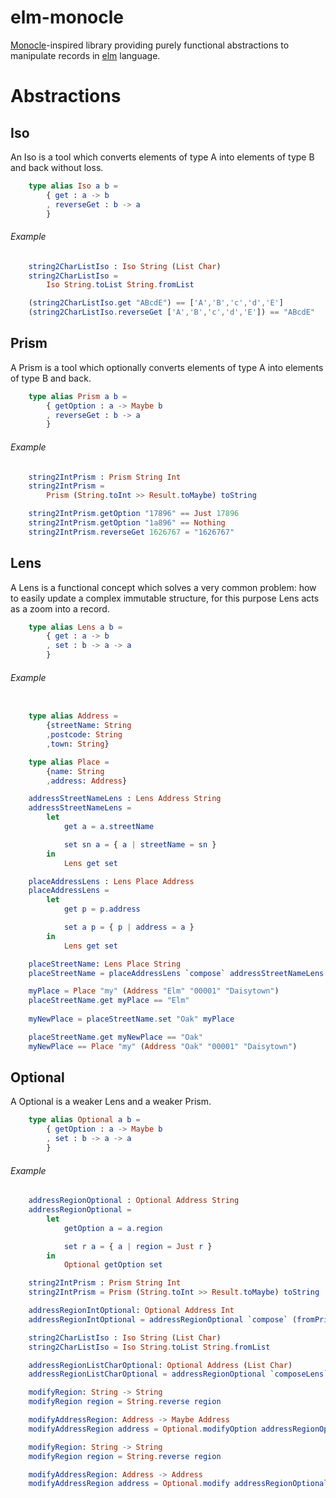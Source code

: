 

elm-monocle
===========

[Monocle](http://julien-truffaut.github.io/Monocle/)-inspired library providing purely functional abstractions to manipulate records in [elm](http://www.elm-lang.org/) language.

# Abstractions

## Iso

An Iso is a tool which converts elements of type A into elements of type B and back without loss.

```elm
    type alias Iso a b =
        { get : a -> b
        , reverseGet : b -> a
        }
```

###### Example

```elm
    string2CharListIso : Iso String (List Char)
    string2CharListIso =
        Iso String.toList String.fromList

    (string2CharListIso.get "ABcdE") == ['A','B','c','d','E']
    (string2CharListIso.reverseGet ['A','B','c','d','E']) == "ABcdE"
```

## Prism

A Prism is a tool which optionally converts elements of type A into elements of type B and back.

```elm
    type alias Prism a b =
        { getOption : a -> Maybe b
        , reverseGet : b -> a
        }
```

###### Example

```elm
    string2IntPrism : Prism String Int
    string2IntPrism =
        Prism (String.toInt >> Result.toMaybe) toString

    string2IntPrism.getOption "17896" == Just 17896
    string2IntPrism.getOption "1a896" == Nothing
    string2IntPrism.reverseGet 1626767 = "1626767"
```

## Lens

A Lens is a functional concept which solves a very common problem: how to easily update a complex immutable structure, for this purpose Lens acts as a zoom into a record. 

```elm
    type alias Lens a b =
        { get : a -> b
        , set : b -> a -> a
        }
```

###### Example

```elm

    type alias Address = 
        {streetName: String
        ,postcode: String
        ,town: String}

    type alias Place =
        {name: String
        ,address: Address}

    addressStreetNameLens : Lens Address String
    addressStreetNameLens =
        let
            get a = a.streetName

            set sn a = { a | streetName = sn }
        in
            Lens get set

    placeAddressLens : Lens Place Address
    placeAddressLens =
        let
            get p = p.address

            set a p = { p | address = a }
        in
            Lens get set

    placeStreetName: Lens Place String
    placeStreetName = placeAddressLens `compose` addressStreetNameLens

    myPlace = Place "my" (Address "Elm" "00001" "Daisytown")
    placeStreetName.get myPlace == "Elm"
    
    myNewPlace = placeStreetName.set "Oak" myPlace

    placeStreetName.get myNewPlace == "Oak"
    myNewPlace == Place "my" (Address "Oak" "00001" "Daisytown")

```

## Optional

A Optional is a weaker Lens and a weaker Prism.

```elm
    type alias Optional a b =
        { getOption : a -> Maybe b
        , set : b -> a -> a
        }
```

###### Example

```elm
    addressRegionOptional : Optional Address String
    addressRegionOptional =
        let
            getOption a = a.region

            set r a = { a | region = Just r }
        in
            Optional getOption set

    string2IntPrism : Prism String Int
    string2IntPrism = Prism (String.toInt >> Result.toMaybe) toString

    addressRegionIntOptional: Optional Address Int
    addressRegionIntOptional = addressRegionOptional `compose` (fromPrism string2IntPrism)

    string2CharListIso : Iso String (List Char)
    string2CharListIso = Iso String.toList String.fromList

    addressRegionListCharOptional: Optional Address (List Char)
    addressRegionListCharOptional = addressRegionOptional `composeLens` (fromIso string2CharListIso)

    modifyRegion: String -> String
    modifyRegion region = String.reverse region

    modifyAddressRegion: Address -> Maybe Address
    modifyAddressRegion address = Optional.modifyOption addressRegionOptional modifyRegion address

    modifyRegion: String -> String
    modifyRegion region = String.reverse region

    modifyAddressRegion: Address -> Address
    modifyAddressRegion address = Optional.modify addressRegionOptional modifyRegion address
```